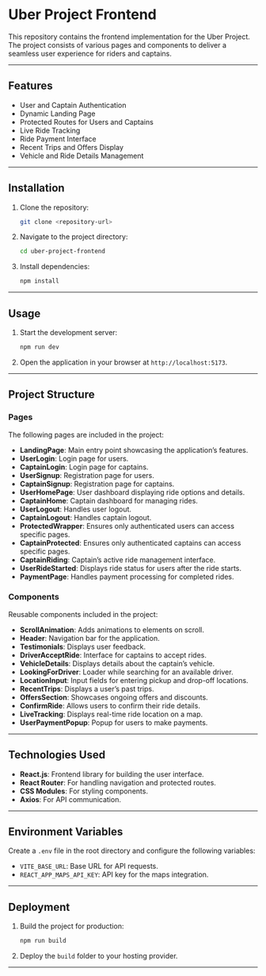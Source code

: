 # Uber Project Frontend

This repository contains the frontend implementation for the Uber Project. The project consists of various pages and components to deliver a seamless user experience for riders and captains.

---

## Features

- User and Captain Authentication
- Dynamic Landing Page
- Protected Routes for Users and Captains
- Live Ride Tracking
- Ride Payment Interface
- Recent Trips and Offers Display
- Vehicle and Ride Details Management

---

## Installation

1. Clone the repository:
   ```bash
   git clone <repository-url>
   ```
2. Navigate to the project directory:
   ```bash
   cd uber-project-frontend
   ```
3. Install dependencies:
   ```bash
   npm install
   ```

---

## Usage

1. Start the development server:
   ```bash
   npm run dev
   ```
2. Open the application in your browser at `http://localhost:5173`.

---

## Project Structure

### Pages

The following pages are included in the project:

- **LandingPage**: Main entry point showcasing the application’s features.
- **UserLogin**: Login page for users.
- **CaptainLogin**: Login page for captains.
- **UserSignup**: Registration page for users.
- **CaptainSignup**: Registration page for captains.
- **UserHomePage**: User dashboard displaying ride options and details.
- **CaptainHome**: Captain dashboard for managing rides.
- **UserLogout**: Handles user logout.
- **CaptainLogout**: Handles captain logout.
- **ProtectedWrapper**: Ensures only authenticated users can access specific pages.
- **CaptainProtected**: Ensures only authenticated captains can access specific pages.
- **CaptainRiding**: Captain’s active ride management interface.
- **UserRideStarted**: Displays ride status for users after the ride starts.
- **PaymentPage**: Handles payment processing for completed rides.

### Components

Reusable components included in the project:

- **ScrollAnimation**: Adds animations to elements on scroll.
- **Header**: Navigation bar for the application.
- **Testimonials**: Displays user feedback.
- **DriverAcceptRide**: Interface for captains to accept rides.
- **VehicleDetails**: Displays details about the captain’s vehicle.
- **LookingForDriver**: Loader while searching for an available driver.
- **LocationInput**: Input fields for entering pickup and drop-off locations.
- **RecentTrips**: Displays a user’s past trips.
- **OffersSection**: Showcases ongoing offers and discounts.
- **ConfirmRide**: Allows users to confirm their ride details.
- **LiveTracking**: Displays real-time ride location on a map.
- **UserPaymentPopup**: Popup for users to make payments.

---

## Technologies Used

- **React.js**: Frontend library for building the user interface.
- **React Router**: For handling navigation and protected routes.
- **CSS Modules**: For styling components.
- **Axios**: For API communication.

---

## Environment Variables

Create a `.env` file in the root directory and configure the following variables:
- `VITE_BASE_URL`: Base URL for API requests.
- `REACT_APP_MAPS_API_KEY`: API key for the maps integration.

---

## Deployment

1. Build the project for production:
   ```bash
   npm run build
   ```
2. Deploy the `build` folder to your hosting provider.

---



